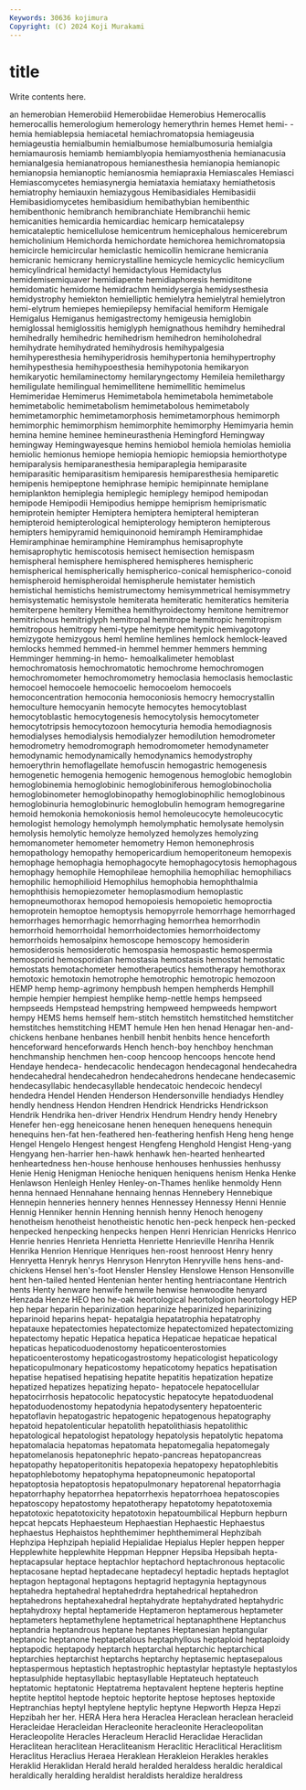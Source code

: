 ```yaml
---
Keywords: 30636 kojimura
Copyright: (C) 2024 Koji Murakami
---
```


# title

Write contents here.



an hemerobian
Hemerobiid Hemerobiidae Hemerobius Hemerocallis hemerocallis hemerologium hemerology hemerythrin hemes Hemet
hemi- -hemia hemiablepsia hemiacetal hemiachromatopsia hemiageusia hemiageustia hemialbumin hemialbumose hemialbumosuria
hemialgia hemiamaurosis hemiamb hemiamblyopia hemiamyosthenia hemianacusia hemianalgesia hemianatropous hemianesthesia hemianopia
hemianopic hemianopsia hemianoptic hemianosmia hemiapraxia Hemiascales Hemiasci Hemiascomycetes hemiasynergia hemiataxia
hemiataxy hemiathetosis hemiatrophy hemiauxin hemiazygous Hemibasidiales Hemibasidii Hemibasidiomycetes hemibasidium hemibathybian
hemibenthic hemibenthonic hemibranch hemibranchiate Hemibranchii hemic hemicanities hemicardia hemicardiac hemicarp
hemicatalepsy hemicataleptic hemicellulose hemicentrum hemicephalous hemicerebrum hemicholinium Hemichorda hemichordate hemichorea
hemichromatopsia hemicircle hemicircular hemiclastic hemicollin hemicrane hemicrania hemicranic hemicrany hemicrystalline
hemicycle hemicyclic hemicyclium hemicylindrical hemidactyl hemidactylous Hemidactylus hemidemisemiquaver hemidiapente hemidiaphoresis
hemiditone hemidomatic hemidome hemidrachm hemidysergia hemidysesthesia hemidystrophy hemiekton hemielliptic hemielytra
hemielytral hemielytron hemi-elytrum hemiepes hemiepilepsy hemifacial hemiform Hemigale Hemigalus Hemiganus
hemigastrectomy hemigeusia hemiglobin hemiglossal hemiglossitis hemiglyph hemignathous hemihdry hemihedral hemihedrally
hemihedric hemihedrism hemihedron hemiholohedral hemihydrate hemihydrated hemihydrosis hemihypalgesia hemihyperesthesia hemihyperidrosis
hemihypertonia hemihypertrophy hemihypesthesia hemihypoesthesia hemihypotonia hemikaryon hemikaryotic hemilaminectomy hemilaryngectomy Hemileia
hemilethargy hemiligulate hemilingual hemimellitene hemimellitic hemimelus Hemimeridae Hemimerus Hemimetabola hemimetabola
hemimetabole hemimetabolic hemimetabolism hemimetabolous hemimetaboly hemimetamorphic hemimetamorphosis hemimetamorphous hemimorph hemimorphic
hemimorphism hemimorphite hemimorphy Hemimyaria hemin hemina hemine heminee hemineurasthenia Hemingford
Hemingway hemingway Hemingwayesque hemins hemiobol hemiola hemiolas hemiolia hemiolic hemionus
hemiope hemiopia hemiopic hemiopsia hemiorthotype hemiparalysis hemiparanesthesia hemiparaplegia hemiparasite hemiparasitic
hemiparasitism hemiparesis hemiparesthesia hemiparetic hemipenis hemipeptone hemiphrase hemipic hemipinnate hemiplane
hemiplankton hemiplegia hemiplegic hemiplegy hemipod hemipodan hemipode Hemipodii Hemipodius hemippe
hemiprism hemiprismatic hemiprotein hemipter Hemiptera hemiptera hemipteral hemipteran hemipteroid hemipterological
hemipterology hemipteron hemipterous hemipters hemipyramid hemiquinonoid hemiramph Hemiramphidae Hemiramphinae hemiramphine
Hemiramphus hemisaprophyte hemisaprophytic hemiscotosis hemisect hemisection hemispasm hemispheral hemisphere hemisphered
hemispheres hemispheric hemispherical hemispherically hemispherico-conical hemispherico-conoid hemispheroid hemispheroidal hemispherule hemistater
hemistich hemistichal hemistichs hemistrumectomy hemisymmetrical hemisymmetry hemisystematic hemisystole hemiterata hemiteratic
hemiteratics hemiteria hemiterpene hemitery Hemithea hemithyroidectomy hemitone hemitremor hemitrichous hemitriglyph
hemitropal hemitrope hemitropic hemitropism hemitropous hemitropy hemi-type hemitype hemitypic hemivagotony
hemizygote hemizygous heml hemline hemlines hemlock hemlock-leaved hemlocks hemmed hemmed-in
hemmel hemmer hemmers hemming Hemminger hemming-in hemo- hemoalkalimeter hemoblast hemochromatosis
hemochromatotic hemochrome hemochromogen hemochromometer hemochromometry hemoclasia hemoclasis hemoclastic hemocoel hemocoele
hemocoelic hemocoelom hemocoels hemoconcentration hemoconia hemoconiosis hemocry hemocrystallin hemoculture hemocyanin
hemocyte hemocytes hemocytoblast hemocytoblastic hemocytogenesis hemocytolysis hemocytometer hemocytotripsis hemocytozoon hemocyturia
hemodia hemodiagnosis hemodialyses hemodialysis hemodialyzer hemodilution hemodrometer hemodrometry hemodromograph hemodromometer
hemodynameter hemodynamic hemodynamically hemodynamics hemodystrophy hemoerythrin hemoflagellate hemofuscin hemogastric hemogenesis
hemogenetic hemogenia hemogenic hemogenous hemoglobic hemoglobin hemoglobinemia hemoglobinic hemoglobiniferous hemoglobinocholia
hemoglobinometer hemoglobinopathy hemoglobinophilic hemoglobinous hemoglobinuria hemoglobinuric hemoglobulin hemogram hemogregarine hemoid
hemokonia hemokoniosis hemol hemoleucocyte hemoleucocytic hemologist hemology hemolymph hemolymphatic hemolysate
hemolysin hemolysis hemolytic hemolyze hemolyzed hemolyzes hemolyzing hemomanometer hemometer hemometry
Hemon hemonephrosis hemopathology hemopathy hemopericardium hemoperitoneum hemopexis hemophage hemophagia hemophagocyte
hemophagocytosis hemophagous hemophagy hemophile Hemophileae hemophilia hemophiliac hemophiliacs hemophilic hemophilioid
Hemophilus hemophobia hemophthalmia hemophthisis hemopiezometer hemoplasmodium hemoplastic hemopneumothorax hemopod hemopoiesis
hemopoietic hemoproctia hemoprotein hemoptoe hemoptysis hemopyrrole hemorrhage hemorrhaged hemorrhages hemorrhagic
hemorrhaging hemorrhea hemorrhodin hemorrhoid hemorrhoidal hemorrhoidectomies hemorrhoidectomy hemorrhoids hemosalpinx hemoscope
hemoscopy hemosiderin hemosiderosis hemosiderotic hemospasia hemospastic hemospermia hemosporid hemosporidian hemostasia
hemostasis hemostat hemostatic hemostats hemotachometer hemotherapeutics hemotherapy hemothorax hemotoxic hemotoxin
hemotrophe hemotrophic hemotropic hemozoon HEMP hemp hemp-agrimony hempbush hempen hempherds
Hemphill hempie hempier hempiest hemplike hemp-nettle hemps hempseed hempseeds Hempstead
hempstring hempweed hempweeds hempwort hempy HEMS hems hemself hem-stitch hemstitch
hemstitched hemstitcher hemstitches hemstitching HEMT hemule Hen hen henad Henagar
hen-and-chickens henbane henbanes henbill henbit henbits hence henceforth henceforward henceforwards
Hench hench-boy henchboy henchman henchmanship henchmen hen-coop hencoop hencoops hencote
hend Hendaye hendeca- hendecacolic hendecagon hendecagonal hendecahedra hendecahedral hendecahedron hendecahedrons
hendecane hendecasemic hendecasyllabic hendecasyllable hendecatoic hendecoic hendecyl hendedra Hendel Henden
Henderson Hendersonville hendiadys Hendley hendly hendness Hendon Hendren Hendrick Hendricks
Hendrickson Hendrik Hendrika hen-driver Hendrix Hendrum Hendry hendy Henebry Henefer
hen-egg heneicosane henen henequen henequens henequin henequins hen-fat hen-feathered hen-feathering
henfish Heng heng henge Hengel Hengelo Hengest hengest Hengfeng Henghold
Hengist Heng-yang Hengyang hen-harrier hen-hawk henhawk hen-hearted henhearted henheartedness hen-house
henhouse henhouses henhussies henhussy Henie Henig Henigman Henioche heniquen heniquens
henism Henka Henke Henlawson Henleigh Henley Henley-on-Thames henlike henmoldy Henn
henna hennaed Hennahane hennaing hennas Hennebery Hennebique Hennepin henneries hennery
hennes Hennessey Hennessy Henni Hennie Hennig Henniker hennin Henning hennish
henny Henoch henogeny henotheism henotheist henotheistic henotic hen-peck henpeck hen-pecked
henpecked henpecking henpecks henpen Henri Henrician Henricks Henrico Henrie henries
Henrieta Henrietta Henriette Henrieville Henriha Henrik Henrika Henrion Henrique Henriques
hen-roost henroost Henry henry Henryetta Henryk henrys Henryson Henryton Henryville
hens hens-and-chickens Hensel hen's-foot Hensler Hensley Henslowe Henson Hensonville hent
hen-tailed hented Hentenian henter henting hentriacontane Hentrich hents Henty henware
henwife henwile henwise henwoodite henyard Henzada Henze HEO heo he-oak
heortological heortologion heortology HEP hep hepar heparin heparinization heparinize heparinized
heparinizing heparinoid heparins hepat- hepatalgia hepatatrophia hepatatrophy hepatauxe hepatectomies hepatectomize
hepatectomized hepatectomizing hepatectomy hepatic Hepatica hepatica Hepaticae hepaticae hepatical hepaticas
hepaticoduodenostomy hepaticoenterostomies hepaticoenterostomy hepaticogastrostomy hepaticologist hepaticology hepaticopulmonary hepaticostomy hepaticotomy hepatics
hepatisation hepatise hepatised hepatising hepatite hepatitis hepatization hepatize hepatized hepatizes
hepatizing hepato- hepatocele hepatocellular hepatocirrhosis hepatocolic hepatocystic hepatocyte hepatoduodenal hepatoduodenostomy
hepatodynia hepatodysentery hepatoenteric hepatoflavin hepatogastric hepatogenic hepatogenous hepatography hepatoid hepatolenticular
hepatolith hepatolithiasis hepatolithic hepatological hepatologist hepatology hepatolysis hepatolytic hepatoma hepatomalacia
hepatomas hepatomata hepatomegalia hepatomegaly hepatomelanosis hepatonephric hepato-pancreas hepatopancreas hepatopathy hepatoperitonitis
hepatopexia hepatopexy hepatophlebitis hepatophlebotomy hepatophyma hepatopneumonic hepatoportal hepatoptosia hepatoptosis hepatopulmonary
hepatorenal hepatorrhagia hepatorrhaphy hepatorrhea hepatorrhexis hepatorrhoea hepatoscopies hepatoscopy hepatostomy hepatotherapy
hepatotomy hepatotoxemia hepatotoxic hepatotoxicity hepatotoxin hepatoumbilical Hepburn hepburn hepcat hepcats
Hephaesteum Hephaestian Hephaestic Hephaestus hephaestus Hephaistos hephthemimer hephthemimeral Hephzibah Hephzipa
Hephzipah hepialid Hepialidae Hepialus Hepler heppen hepper Hepplewhite hepplewhite Heppman
Heppner Hepsiba Hepsibah hepta- heptacapsular heptace heptachlor heptachord heptachronous heptacolic
heptacosane heptad heptadecane heptadecyl heptadic heptads heptaglot heptagon heptagonal heptagons
heptagrid heptagynia heptagynous heptahedra heptahedral heptahedrdra heptahedrical heptahedron heptahedrons heptahexahedral
heptahydrate heptahydrated heptahydric heptahydroxy heptal heptameride Heptameron heptamerous heptameter heptameters
heptamethylene heptametrical heptanaphthene Heptanchus heptandria heptandrous heptane heptanes Heptanesian heptangular
heptanoic heptanone heptapetalous heptaphyllous heptaploid heptaploidy heptapodic heptapody heptarch heptarchal
heptarchic heptarchical heptarchies heptarchist heptarchs heptarchy heptasemic heptasepalous heptaspermous heptastich
heptastrophic heptastylar heptastyle heptastylos heptasulphide heptasyllabic heptasyllable Heptateuch heptateuch heptatomic
heptatonic Heptatrema heptavalent heptene hepteris heptine heptite heptitol heptode heptoic
heptorite heptose heptoses heptoxide Heptranchias heptyl heptylene heptylic heptyne Hepworth
Hepza Hepzi Hepzibah her her. HERA Hera hera Heraclea Heraclean
heraclean heracleid Heracleidae Heracleidan Heracleonite heracleonite Heracleopolitan Heracleopolite Heracles Heracleum
Heraclid Heraclidae Heraclidan Heraclitean heraclitean Heracliteanism Heraclitic Heraclitical Heraclitism Heraclitus
Heraclius Heraea Heraklean Herakleion Herakles herakles Heraklid Heraklidan Herald herald
heralded heraldess heraldic heraldical heraldically heralding heraldist heraldists heraldize heraldress
